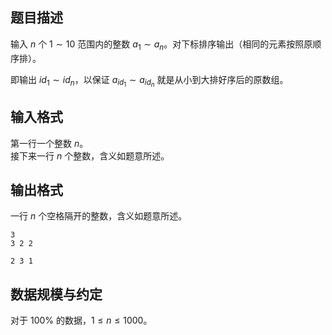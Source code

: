 ## 题目描述

输入 $n$ 个 $1\sim 10$ 范围内的整数 $a_1\sim a_n$。对下标排序输出（相同的元素按照原顺序排）。

即输出 $id_1\sim id_n$，以保证 $a_{id_1} \sim a_{id_n}$ 就是从小到大排好序后的原数组。 

## 输入格式

第一行一个整数 $n$。  
接下来一行 $n$ 个整数，含义如题意所述。

## 输出格式

一行 $n$ 个空格隔开的整数，含义如题意所述。

```input1
3
3 2 2
```

```output1
2 3 1
```

## 数据规模与约定

对于 $100\%$ 的数据，$1\le n \le 1000$。